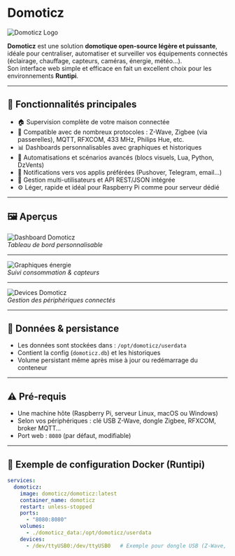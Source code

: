 # Domoticz

![Domoticz Logo](https://www.domoticz.com/images/logo.png)

**Domoticz** est une solution **domotique open-source légère et puissante**, idéale pour centraliser, automatiser et surveiller vos équipements connectés (éclairage, chauffage, capteurs, caméras, énergie, météo…).  
Son interface web simple et efficace en fait un excellent choix pour les environnements **Runtipi**.

---

## 🔧 Fonctionnalités principales

- 🏠 Supervision complète de votre maison connectée  
- 📡 Compatible avec de nombreux protocoles : Z-Wave, Zigbee (via passerelles), MQTT, RFXCOM, 433 MHz, Philips Hue, etc.  
- 📊 Dashboards personnalisables avec graphiques et historiques  
- 🔄 Automatisations et scénarios avancés (blocs visuels, Lua, Python, DzVents)  
- 📲 Notifications vers vos applis préférées (Pushover, Telegram, email…)  
- 🔐 Gestion multi-utilisateurs et API REST/JSON intégrée  
- ⚙️ Léger, rapide et idéal pour Raspberry Pi comme pour serveur dédié  

---

## 🖼️ Aperçus

![Dashboard Domoticz](https://www.domoticz.com/images/screenshots/dashboard.png)  
*Tableau de bord personnalisable*  

---

![Graphiques énergie](https://www.domoticz.com/images/screenshots/usage.png)  
*Suivi consommation & capteurs*  

---

![Devices Domoticz](https://www.domoticz.com/images/screenshots/devices.png)  
*Gestion des périphériques connectés*  

---

## 📂 Données & persistance

- Les données sont stockées dans : `/opt/domoticz/userdata`  
- Contient la config (`domoticz.db`) et les historiques  
- Volume persistant même après mise à jour ou redémarrage du conteneur  

---

## ⚠️ Pré-requis

- Une machine hôte (Raspberry Pi, serveur Linux, macOS ou Windows)  
- Selon vos périphériques : clé USB Z-Wave, dongle Zigbee, RFXCOM, broker MQTT…  
- Port web : `8080` (par défaut, modifiable)  

---

## 🚀 Exemple de configuration Docker (Runtipi)

```yaml
services:
  domoticz:
    image: domoticz/domoticz:latest
    container_name: domoticz
    restart: unless-stopped
    ports:
      - "8080:8080"
    volumes:
      - ./domoticz_data:/opt/domoticz/userdata
    devices:
      - /dev/ttyUSB0:/dev/ttyUSB0   # Exemple pour dongle USB (Z-Wave, RFXCOM…)